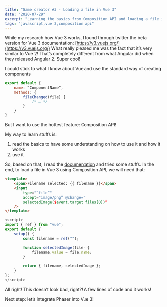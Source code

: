 ```yaml
---
title: "Game creator #3 - Loading a file in Vue 3"
date: "2020-07-29"
excerpt: "Learning the basics from Composition API and loading a file in Vue 3"
tags: "javascript,vue 3,composition api"
---
```


While my research how Vue 3 works, I found through twitter the beta version for Vue 3 documentation: [https://v3.vuejs.org/](https://v3.vuejs.org/)
What really pleased me was the fact that it’s very similar to Vue 2! That’s completely different from what Angular did when they released Angular 2. Super cool!

I could stick to what I know about Vue and use the standard way of creating components

```js
export default {
    name: “ComponentName”,
    methods: {
        fileChanged(file) {
            /* … */
        }
    }
}
```

But I want to use the hottest feature: Composition API!

My way to learn stuffs is:

1. read the basics to have some understanding on how to use it and how it works
2. use it

So, based on that, I read the [documentation](https://v3.vuejs.org/guide/composition-api-introduction.html#why-composition-api) and tried some stuffs. In the end, to load a file in Vue 3 using Composition API, we will need that:

```html
<template>
	<span>Filename selected: {{ filename }}</span>
	<input
		type="“file”"
		accept="image/png” @change="
		selectedImage($event.target.files[0])”
	/>
</template>
```

```js
<script>
import { ref } from "vue";
export default {
    setup() {
        const filename = ref("");

        function selectedImage(file) {
            filename.value = file.name;
        }

        return { filename, selectedImage };
    }
};
</script>
```

All right! This doesn’t look bad, right?! A few lines of code and it works!

Next step: let’s integrate Phaser into Vue 3!
